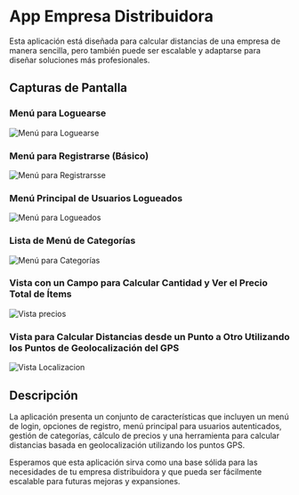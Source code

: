 # App Empresa Distribuidora

Esta aplicación está diseñada para calcular distancias de una empresa de manera sencilla, pero también puede ser escalable y adaptarse para diseñar soluciones más profesionales.

## Capturas de Pantalla

### Menú para Loguearse
![Menú para Loguearse](https://github.com/k-tw0/empresaDis/blob/master/Screenshot_20240411_175238.png)

### Menú para Registrarse (Básico)
![Menú para Registrarsse](https://github.com/k-tw0/empresaDis/blob/master/Screenshot_20240411_175401.png)

### Menú Principal de Usuarios Logueados
![Menú para Logueados](https://github.com/k-tw0/empresaDis/blob/master/Screenshot_20240411_175534.png)

### Lista de Menú de Categorías
![Menú para Categorías](https://github.com/k-tw0/empresaDis/blob/master/Screenshot_20240411_175603.png)

### Vista con un Campo para Calcular Cantidad y Ver el Precio Total de Ítems
![Vista precios](https://github.com/k-tw0/empresaDis/blob/master/Screenshot_20240411_175619.png)

### Vista para Calcular Distancias desde un Punto a Otro Utilizando los Puntos de Geolocalización del GPS
![Vista Localizacion](https://github.com/k-tw0/empresaDis/blob/master/Screenshot_20240411_175644.png)

## Descripción

La aplicación presenta un conjunto de características que incluyen un menú de login, opciones de registro, menú principal para usuarios autenticados, gestión de categorías, cálculo de precios y una herramienta para calcular distancias basada en geolocalización utilizando los puntos GPS.

Esperamos que esta aplicación sirva como una base sólida para las necesidades de tu empresa distribuidora y que pueda ser fácilmente escalable para futuras mejoras y expansiones.

